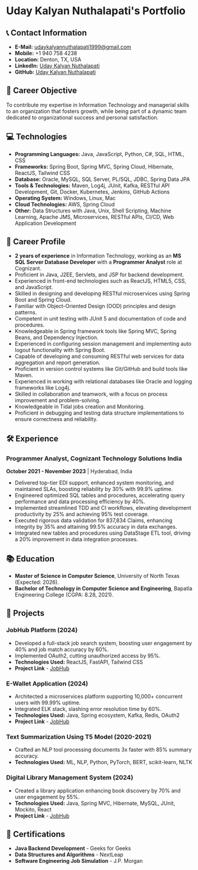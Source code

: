 # Uday Kalyan Nuthalapati's Portfolio


## 📞 **Contact Information**
- **E-Mail:** udaykalyannuthalapati1999@gmail.com
- **Mobile:** +1 940 758 4238
- **Location:** Denton, TX, USA
- **LinkedIn:** [Uday Kalyan Nuthalapati](https://www.linkedin.com/in/uday-kalyan-nuthalapati/)
- **GitHub:** [Uday Kalyan Nuthalapati](https://github.com/UdayKalyanN/UdayKalyanN)

## 🎯 **Career Objective**
To contribute my expertise in Information Technology and managerial skills to an organization that fosters growth, while being part of a dynamic team dedicated to organizational success and personal satisfaction.

## 💻 **Technologies**
- **Programming Languages:** Java, JavaScript, Python, C#, SQL, HTML, CSS
- **Frameworks:** Spring Boot, Spring MVC, Spring Cloud, Hibernate, ReactJS, Tailwind CSS
- **Database:** Oracle, MySQL, SQL Server, PL/SQL, JDBC, Spring Data JPA
- **Tools & Technologies:** Maven, Log4j, JUnit, Kafka, RESTful API Development, Git, Docker, Kubernetes, Jenkins, GitHub Actions
- **Operating System:** Windows, Linux, Mac
- **Cloud Technologies:** AWS, Spring Cloud
- **Other:** Data Structures with Java, Unix, Shell Scripting, Machine Learning, Apache JMS, Microservices, RESTful APIs, CI/CD, Web Application Development

## 🚀 **Career Profile**
- **2 years of experience** in Information Technology, working as an **MS SQL Server Database Developer** with a **Programmer Analyst** role at Cognizant.
- Proficient in Java, J2EE, Servlets, and JSP for backend development.
- Experienced in front-end technologies such as ReactJS, HTML5, CSS, and JavaScript.
- Skilled in designing and developing RESTful microservices using Spring Boot and Spring Cloud.
- Familiar with Object-Oriented Design (OOD) principles and design patterns.
- Competent in unit testing with JUnit 5 and documentation of code and procedures.
- Knowledgeable in Spring framework tools like Spring MVC, Spring Beans, and Dependency Injection.
- Experienced in configuring session management and implementing auto logout functionality with Spring Boot.
- Capable of developing and consuming RESTful web services for data aggregation and report generation.
- Proficient in version control systems like Git/GitHub and build tools like Maven.
- Experienced in working with relational databases like Oracle and logging frameworks like Log4j.
- Skilled in collaboration and teamwork, with a focus on process improvement and problem-solving.
- Knowledgeable in Tidal jobs creation and Monitoring.
- Proficient in debugging and testing data structure implementations to ensure correctness and reliability.

## 🛠️ **Experience**
### Programmer Analyst, Cognizant Technology Solutions India
**October 2021 - November 2023** | Hyderabad, India
- Delivered top-tier EDI support, enhanced system monitoring, and maintained SLAs, boosting reliability by 30% with 99.9% uptime.
- Engineered optimized SQL tables and procedures, accelerating query performance and data processing efficiency by 40%.
- Implemented streamlined TDD and CI workflows, elevating development productivity by 25% and achieving 95% test coverage.
- Executed rigorous data validation for 837,834 Claims, enhancing integrity by 35% and attaining 99.5% accuracy in data exchanges.
- Integrated new tables and procedures using DataStage ETL tool, driving a 20% improvement in data integration processes.

## 📚 **Education**
- **Master of Science in Computer Science**, University of North Texas (Expected: 2026).
- **Bachelor of Technology in Computer Science and Engineering**, Bapatla Engineering College (CGPA: 8.28, 2021).

## 🚀 **Projects**
### JobHub Platform (2024)
- Developed a full-stack job search system, boosting user engagement by 40% and job match accuracy by 60%.
- Implemented OAuth2, cutting unauthorized access by 95%.
- **Technologies Used:** ReactJS, FastAPI, Tailwind CSS
- **Project Link** - [JobHub](https://github.com/UdayKalyanN/JobHub)

### E-Wallet Application (2024)
- Architected a microservices platform supporting 10,000+ concurrent users with 99.99% uptime.
- Integrated ELK stack, slashing error resolution time by 60%.
- **Technologies Used:** Java, Spring ecosystem, Kafka, Redis, OAuth2
- **Project Link** - [JobHub](https://github.com/UdayKalyanN/e-wallet-backend)

### Text Summarization Using T5 Model (2020-2021)
- Crafted an NLP tool processing documents 3x faster with 85% summary accuracy.
- **Technologies Used:** ML, NLP, Python, PyTorch, BERT, scikit-learn, NLTK

### Digital Library Management System (2024)
- Created a library application enhancing book discovery by 70% and user engagement by 55%.
- **Technologies Used:** Java, Spring MVC, Hibernate, MySQL, JUnit, Mockito, React
- **Project Link** - [JobHub](https://github.com/UdayKalyanN/Library-management-system)

## 📜 **Certifications**
- **Java Backend Development** - Geeks for Geeks
- **Data Structures and Algorithms** - NextLeap
- **Software Engineering Job Simulation** - J.P. Morgan
